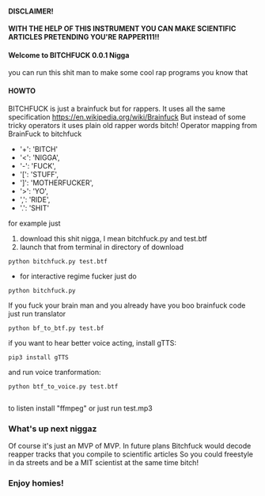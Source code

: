#### DISCLAIMER! ####
**WITH THE HELP OF THIS INSTRUMENT YOU CAN MAKE SCIENTIFIC ARTICLES PRETENDING YOU'RE RAPPER111!!**

####  Welcome to BITCHFUCK 0.0.1 Nigga
you can run this shit man to make some cool rap programs you know that

#### HOWTO

BITCHFUCK is just a brainfuck but for rappers. It uses all the same specification
https://en.wikipedia.org/wiki/Brainfuck
But instead of some tricky operators it uses plain old rapper words bitch!
Operator mapping from BrainFuck to bitchfuck
 - '+': 'BITCH'
 - '<': 'NIGGA', 
 - '-': 'FUCK', 
 - '[': 'STUFF',
 - ']': 'MOTHERFUCKER',
 - '>': 'YO', 
 - ',': 'RIDE',        
 - '.': 'SHIT'

for example just 
1. download this shit nigga, I mean bitchfuck.py and test.btf
2. launch that from terminal in directory of download 
```
python bitchfuck.py test.btf
```
 - for interactive regime fucker just do
```
python bitchfuck.py
```
If you fuck your brain man and you already have you boo brainfuck code just run translator
```
python bf_to_btf.py test.bf
```

if you want to hear better voice acting, install gTTS:
```
pip3 install gTTS

```
and run voice tranformation:
```
python btf_to_voice.py test.btf
 
```
to listen install "ffmpeg" or just run test.mp3
### What's up next niggaz

Of course it's just an MVP of MVP. In future plans Bitchfuck would decode reapper tracks
that you compile to scientific articles
So you could freestyle in da streets and be a MIT scientist at the same time bitch!

### Enjoy homies!
